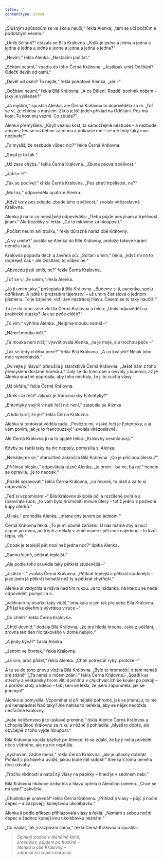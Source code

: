 ```yaml
---
title: ''
contentType: prose
---
```


„Slušným způsobům se ve škole neučí,“ řekla Alenka, „tam se učí počtům a podobným věcem.“

„Umíš Sčítání?“ otázala se Bílá Královna. „Kolik je jedna a jedna a jedna a jedna a jedna a jedna a jedna a jedna a jedna a jedna?“

„Nevím,“ řekla Alenka. „Nestačím počítat.“

„Sčítání neumí,“ vpadla do toho Černá Královna. „Jestlipak umíš Odčítání? Odečti devět od osmi.“

„Devět od osmi? To nejde,“ řekla pohotově Alenka, „ale –“

„Odčítání neumí,“ řekla Bílá Královna. „A co Dělení. Rozděl bochník nožem – jaký je výsledek?“

„Já myslím,“ spustila Alenka, ale Černá Královna to dopověděla za ni. „Toť se ví, že chleba s máslem. Zkus ještě jeden příklad na Odčítání. Pes má kost. Tu kost mu vezmi. Co zbude?“

Alenka přemýšlela. „Když vezmu kost, ta samozřejmě nezbude – a nezbude ani pes; ten se rozběhne za mnou a pokouše mě – ze mě tedy taky moc nezbude!“

„To myslíš, že nezbude vůbec nic?“ řekla Černá Královna.

„Snad je to tak.“

„Už zase chyba,“ řekla Černá Královna. „Zbude psova trpělivost.“

„Jak to –?“

„Tak se podívej!“ křikla Černá Královna. „Pes ztratí trpělivost, ne?“

„Možná,“ odpověděla opatrně Alenka.

„Když tedy pes odejde, zbude jeho trpělivost,“ zvolala vítězoslavně Královna.

Alenka jí na to co nejvážněji odpověděla: „Třeba půjde pes jinam a trpělivost jinam.“ Ale bezděky si řekla: „Co to mluvíme za hlouposti.“

„Počítat neumí ani trošku,“ řekly důrazně naráz obě Královny.

„A vy umíte?“ pustila se Alenka do Bílé Královny, protože takové kárání neměla ráda.

Královna popadla dech a zavřela oči. „Sčítání umím,“ řekla, „když mi na to dopřeješ čas – ale Odčítání, to vůbec ne.“

„Abecedu jistě umíš, ne?“ řekla Černá Královna.

„Toť se ví, že umím,“ řekla Alenka.

„Já ji umím taky,“ pošeptala jí Bílá Královna. „Budeme si ji, panenko, spolu odříkávat. A ještě ti prozradím tajemství – už umím číst slova o jednom písmenu. To je báječné, viď! Jen neztrácej hlavu. Časem se to taky naučíš.“

Tu se do toho zase vložila Černá Královna a řekla: „Umíš odpovědět na praktické otázky? Jak se peče chléb?“

„To vím,“ vyhrkla Alenka. „Nejprve mouku namel –“

„Námel mouku ničí.“

„Ta mouka není ničí,“ vysvětlovala Alenka, „ta je moje, a s trochou péče –“

„Tak se tedy chleba peče?“ řekla Bílá Královna. „A co kvásek? Nějak toho moc vynecháváš.“

„Ovívejte jí hlavu!“ přerušila ji starostlivě Černá Královna. „Ještě nám z toho přemýšlení dostane horečku.“ Daly se do toho obě a ovívaly ji lupením, až je Alenka snažně poprosila, aby toho nechaly, že jí to cuchá vlasy.

„Už okřála,“ řekla Černá Královna.

„Umíš cizí řeči? Jakpak je francouzsky Ententyky?“

„Ententyky stejně v naší řeči nic není,“ zarputila se Alenka.

„A kdo tvrdí, že je?“ řekla Černá Královna.

Alenka si tentokrát věděla rady. „Povězte mi, v jaké řeči je Ententyky, a já vám povím, jak je to francouzsky!“ zvolala vítězoslavně.

Ale Černá Královna jí na to upjatě řekla: „Královny nesmlouvají.“

Kdyby se radši taky na nic neptaly, pomyslila si Alenka.

„Nehádejme se,“ starostlivě zakročila Bílá Královna. „Co je příčinou blesku?“

„Příčinou blesku,“ odpovídala rázně Alenka, „je hrom – ba ne, ba ne!“ honem se opravila, „je to naopak.“

„Pozdě opravovat,“ řekla Černá Královna, „co řekneš, to platí a za to si odpovídáš.“

„Teď si vzpomínám –“ Bílá Královna sklopila oči a rozčileně svírala a rozevírala ruce, „to vám bylo hromobití minulé úterý – totiž jedno z poslední kupy úterků.“

„U nás,“ prohodila Alenka, „máme dny jenom po jednom.“

Černá Královna řekla: „To je mi ubohé zařízení. U nás máme dny a noci aspoň po dvou, po třech a někdy v zimě máme i pět nocí najednou – to kvůli teplu, víš.“

„Copak je teplejší pět nocí než jedna noc?“ špitla Alenka.

„Samozřejmě, pětkrát teplejší.“

„Ale podle toho pravidla taky pětkrát studenější –“

„Jistěže –,“ zvolala Černá Královna. „Pětkrát teplejší a pětkrát studenější – jako jsem já pětkrát bohatší než ty a pětkrát chytřejší.“

Alenka si vzdychla a mávla nad tím rukou: Je to hádanka, na kterou se nedá odpovědět, pomyslila si.

„Valihrach tu bouřku taky viděl,“ broukala si jen tak pro sebe Bílá Královna. „Přišel ke dveřím s vývrtkou v ruce –“

„Co chtěl?“ řekla Černá Královna.

„Chtěl dovnitř,“ dodala Bílá Královna, „že prý hledá hrocha. Jako z udělání, zrovna ten den nic takového v domě nebylo.“

„A jindy bývá?“ žasla Alenka.

„Jenom ve čtvrtek,“ řekla Královna.

„Já vím, proč přišel,“ řekla Alenka. „Chtěl potrestat ryby, protože –“

A tu se do toho znovu vložila Bílá Královna. „Bylo to hromobití, o tom nemáš ani zdání!“ („Ta nemá o ničem zdání,“ řekla Černá Královna.) „Spadl kus střechy a velikánský hrom vlítl dovnitř a v chuchvalcích se koulel po pokoji – a porážel stoly a kdeco – tak jsem se lekla, že jsem zapomněla, jak se jmenuju!“

Alenka si pomyslila: Vzpomínat si při nějaké pohromě, jak se jmenuju, to mě ani nenapadne! Nač taky? Ale nahlas to neřekla, aby se nějak nedotkla nešťastné Královny.

„Vaše Veličenstvo jí to laskavě promine,“ řekla Alence Černá Královna a uchopila Bílou Královnu za ruku a něžně ji pohladila: „Myslí to dobře, ale obyčejně z toho vyjde hloupost.“

Bílá Královna koukla bázlivě po Alence; té se zdálo, že by jí měla povědět něco vlídného, ale na nic nepřišla.

„Vychování žádné nemá,“ řekla Černá Královna, „ale je úžasný dobrák! Pohlaď ji po hlavě a uvidíš, jakou bude mít radost!“ Alenka k tomu neměla dost odvahy.

„Trochu vlídnosti a natočit jí vlasy na papírky – hned je v sedmém nebi.“

Bílá Královna hluboce vzdychla a hlavu opřela o Alenčino rameno. „Chce se mi spát!“ zakvílela.

„Chudinka je unavená!“ řekla Černá Královna. „Přihlaď jí vlasy – půjč jí noční čepec – a zazpívej jí konejšivou ukolébavku.“

Alenka jí podle příkazu přihlazovala vlasy a řekla: „Nemám s sebou noční čepec a žádnou konejšivou ukolébavku neznám.“

„Co naplat, tak jí zazpívám sama,“ řekla Černá Královna a spustila:

> _Spinkej sladce v Alenčině klíně,  
> krasavice, půjdem po hostině –  
> Alenka a obě Královny –  
> zatančit si na ples čarovný._
